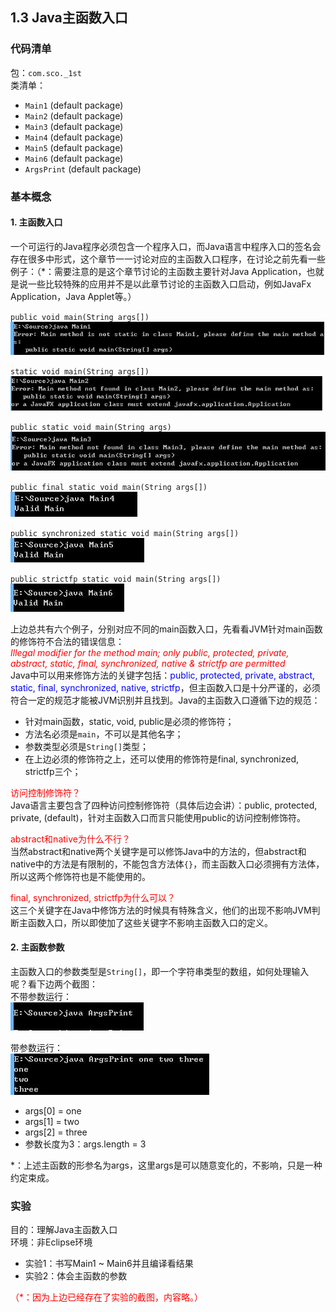 ## 1.3 Java主函数入口

### __代码清单__
包：`com.sco._1st`<br/>
类清单：<br/>

* `Main1` (default package)
* `Main2` (default package)
* `Main3` (default package)
* `Main4` (default package)
* `Main5` (default package)
* `Main6` (default package)
* `ArgsPrint` (default package)

### __基本概念__

#### 1. __主函数入口__
一个可运行的Java程序必须包含一个程序入口，而Java语言中程序入口的签名会存在很多中形式，这个章节一一讨论对应的主函数入口程序，在讨论之前先看一些例子：（*：需要注意的是这个章节讨论的主函数主要针对Java Application，也就是说一些比较特殊的应用并不是以此章节讨论的主函数入口启动，例如JavaFx Application，Java Applet等。）

`public void main(String args[])`<br/>
![非法运行结果](img/1.3-1.JPG)<br/>

`static void main(String args[])`<br/>
![非法运行结果](img/1.3-2.JPG)<br/>

`public static void main(String args)`<br/>
![非法运行结果](img/1.3-3.JPG)<br/>

`public final static void main(String args[])`<br/>
![非法运行结果](img/1.3-4.JPG)<br/>

`public synchronized static void main(String args[])`<br/>
![非法运行结果](img/1.3-5.JPG)<br/>

`public strictfp static void main(String args[])`<br/>
![非法运行结果](img/1.3-6.JPG)<br/>

上边总共有六个例子，分别对应不同的main函数入口，先看看JVM针对main函数的修饰符不合法的错误信息：<br/>
*<font style="color:red">Illegal modifier for the method main; only public, protected, private, abstract, static, final, synchronized, native & strictfp are permitted</font><br/>*
Java中可以用来修饰方法的关键字包括：<font style="color:blue">public, protected, private, abstract, static, final, synchronized, native, strictfp</font>，但主函数入口是十分严谨的，必须符合一定的规范才能被JVM识别并且找到。Java的主函数入口遵循下边的规范：<br/>

* 针对main函数，static, void, public是必须的修饰符；
* 方法名必须是`main`，不可以是其他名字；
* 参数类型必须是`String[]`类型；
* 在上边必须的修饰符之上，还可以使用的修饰符是final, synchronized, strictfp三个；

<font style="color:red">访问控制修饰符？</font><br/>
Java语言主要包含了四种访问控制修饰符（具体后边会讲）：public, protected, private, (default)，针对主函数入口而言只能使用public的访问控制修饰符。

<font style="color:red">abstract和native为什么不行？</font><br/>
当然abstract和native两个关键字是可以修饰Java中的方法的，但abstract和native中的方法是有限制的，不能包含方法体`{}`，而主函数入口必须拥有方法体，所以这两个修饰符也是不能使用的。

<font style="color:red">final, synchronized, strictfp为什么可以？</font><br/>
这三个关键字在Java中修饰方法的时候具有特殊含义，他们的出现不影响JVM判断主函数入口，所以即使加了这些关键字不影响主函数入口的定义。

#### 2. __主函数参数__

主函数入口的参数类型是`String[]`，即一个字符串类型的数组，如何处理输入呢？看下边两个截图：<br/>
不带参数运行：<br/>
![不带参数运行](img/1.3-7.JPG)

带参数运行：<br/>
![带参数运行](img/1.3-8.JPG)

* args[0] = one
* args[1] = two
* args[2] = three
* 参数长度为3：args.length = 3

*：上述主函数的形参名为args，这里args是可以随意变化的，不影响，只是一种约定束成。

### __实验__
目的：理解Java主函数入口<br/>
环境：非Eclipse环境

* 实验1：书写Main1 ~ Main6并且编译看结果
* 实验2：体会主函数的参数

<font style="color:red">（*：因为上边已经存在了实验的截图，内容略。）</font>
